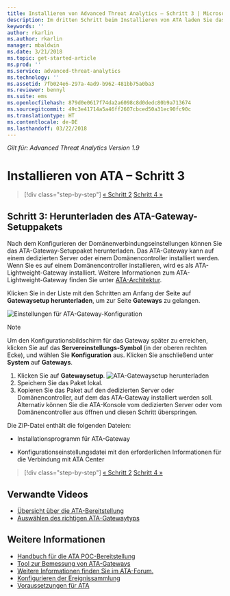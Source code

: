 ```yaml
---
title: Installieren von Advanced Threat Analytics – Schritt 3 | Microsoft-Dokumentation
description: Im dritten Schritt beim Installieren von ATA laden Sie das ATA-Gateway-Setuppaket herunter.
keywords: ''
author: rkarlin
ms.author: rkarlin
manager: mbaldwin
ms.date: 3/21/2018
ms.topic: get-started-article
ms.prod: ''
ms.service: advanced-threat-analytics
ms.technology: ''
ms.assetid: 7fb024e6-297a-4ad9-b962-481bb75a0ba3
ms.reviewer: bennyl
ms.suite: ems
ms.openlocfilehash: 879d0e0617f74da2a6098c8d0dedc80b9a713674
ms.sourcegitcommit: 49c3e41714a5a46ff2607cbced50a31ec90fc90c
ms.translationtype: HT
ms.contentlocale: de-DE
ms.lasthandoff: 03/22/2018
---
```

*Gilt für: Advanced Threat Analytics Version 1.9*



# <a name="install-ata---step-3"></a>Installieren von ATA – Schritt 3

>[!div class="step-by-step"]
[« Schritt 2](install-ata-step2.md)
[Schritt 4 »](install-ata-step4.md)

## <a name="step-3-download-the-ata-gateway-setup-package"></a>Schritt 3: Herunterladen des ATA-Gateway-Setuppakets
Nach dem Konfigurieren der Domänenverbindungseinstellungen können Sie das ATA-Gateway-Setuppaket herunterladen. Das ATA-Gateway kann auf einem dedizierten Server oder einem Domänencontroller installiert werden. Wenn Sie es auf einem Domänencontroller installieren, wird es als ATA-Lightweight-Gateway installiert. Weitere Informationen zum ATA-Lightweight-Gateway finden Sie unter [ATA-Architektur](ata-architecture.md). 

Klicken Sie in der Liste mit den Schritten am Anfang der Seite auf **Gatewaysetup herunterladen**, um zur Seite **Gateways** zu gelangen.

![Einstellungen für ATA-Gateway-Konfiguration](media/ATA_1.7-welcome-download-gateway.PNG)

> [!NOTE] 
> Um den Konfigurationsbildschirm für das Gateway später zu erreichen, klicken Sie auf das **Servereinstellungs-Symbol** (in der oberen rechten Ecke), und wählen Sie **Konfiguration** aus. Klicken Sie anschließend unter **System** auf **Gateways**.  

1.  Klicken Sie auf **Gatewaysetup**.
  ![ATA-Gatewaysetup herunterladen](media/download-gateway-setup.png)
2.  Speichern Sie das Paket lokal.
3.  Kopieren Sie das Paket auf den dedizierten Server oder Domänencontroller, auf dem das ATA-Gateway installiert werden soll. Alternativ können Sie die ATA-Konsole vom dedizierten Server oder vom Domänencontroller aus öffnen und diesen Schritt überspringen.

Die ZIP-Datei enthält die folgenden Dateien:

-   Installationsprogramm für ATA-Gateway

-   Konfigurationseinstellungsdatei mit den erforderlichen Informationen für die Verbindung mit ATA Center


>[!div class="step-by-step"]
[« Schritt 2](install-ata-step2.md)
[Schritt 4 »](install-ata-step4.md)


## <a name="related-videos"></a>Verwandte Videos
- [Übersicht über die ATA-Bereitstellung](https://channel9.msdn.com/Shows/Microsoft-Security/Overview-of-ATA-Deployment-in-10-Minutes)
- [Auswählen des richtigen ATA-Gatewaytyps](https://channel9.msdn.com/Shows/Microsoft-Security/ATA-Deployment-Choose-the-Right-Gateway-Type)

## <a name="see-also"></a>Weitere Informationen
- [Handbuch für die ATA POC-Bereitstellung](http://aka.ms/atapoc)
- [Tool zur Bemessung von ATA-Gateways](http://aka.ms/atasizingtool)
- [Weitere Informationen finden Sie im ATA-Forum.](https://social.technet.microsoft.com/Forums/security/home?forum=mata)
- [Konfigurieren der Ereignissammlung](configure-event-collection.md)
- [Voraussetzungen für ATA](ata-prerequisites.md)
